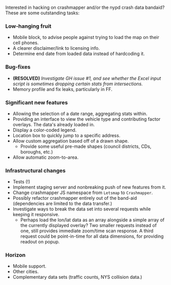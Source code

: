 Interested in hacking on crashmapper and/or the nypd crash data bandaid?  These
are some outstanding tasks:

### Low-hanging fruit

* Mobile block, to advise people against trying to load the map on their cell
  phones.
* A clearer disclaimer/link to licensing info.
* Determine end date from loaded data instead of hardcoding it.

### Bug-fixes

* __(RESOLVED)__ *Investigate GH issue #1, and see whether the Excel input script is sometimes
  dropping certain stats from intersections.*
* Memory profile and fix leaks, particularly in FF.

### Significant new features

* Allowing the selection of a date range, aggregating stats within.
* Providing an interface to view the vehicle type and contributing factor
  overlays.  The data's already loaded in.
* Display a color-coded legend.
* Location box to quickly jump to a specific address.
* Allow custom aggregation based off of a drawn shape.
  - Provide some useful pre-made shapes (council districts, CDs, boroughs,
    etc.)
* Allow automatic zoom-to-area.

### Infrastructural changes

* Tests (!)
* Implement staging server and nonbreaking push of new features from it.
* Change crashmapper JS namespace from `Letsmap` to `Crashmapper`.
* Possibly refactor crashmapper entirely out of the band-aid (dependencies are
  limited to the data transfer.)
* Investigate ways to break the data set into several requests while keeping it
  responsive.
  - Perhaps load the lon/lat data as an array alongside a simple array of the
    currently displayed overlay?  Two smaller requests instead of one, still
    provides immediate zoom/time scan response.  A third request could be
    point-in-time for all data dimensions, for providing readout on popup.

### Horizon

* Mobile support.
* Other cities.
* Complementary data sets (traffic counts, NYS collision data.)
